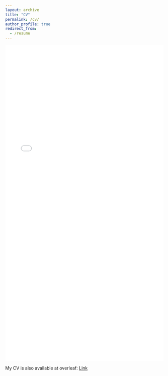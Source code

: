 ```yaml
---
layout: archive
title: "CV"
permalink: /cv/
author_profile: true
redirect_from:
  - /resume
---
```


<iframe src="/files/CV.pdf" width="100%" height="1000" frameborder="no" border="0" marginwidth="0" marginheight="0"></iframe>

My CV is also available at overleaf: [Link](https://www.overleaf.com/read/qgbkqrfjwkhw)
